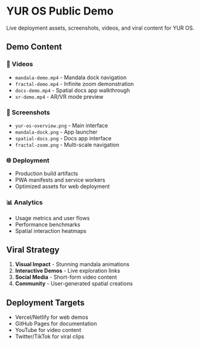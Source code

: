 # YUR OS Public Demo

Live deployment assets, screenshots, videos, and viral content for YUR OS.

## Demo Content

### 🎥 Videos
- `mandala-demo.mp4` - Mandala dock navigation
- `fractal-demo.mp4` - Infinite zoom demonstration  
- `docs-demo.mp4` - Spatial docs app walkthrough
- `xr-demo.mp4` - AR/VR mode preview

### 📸 Screenshots
- `yur-os-overview.png` - Main interface
- `mandala-dock.png` - App launcher
- `spatial-docs.png` - Docs app interface
- `fractal-zoom.png` - Multi-scale navigation

### 🌐 Deployment
- Production build artifacts
- PWA manifests and service workers
- Optimized assets for web deployment

### 📊 Analytics
- Usage metrics and user flows
- Performance benchmarks
- Spatial interaction heatmaps

## Viral Strategy

1. **Visual Impact** - Stunning mandala animations
2. **Interactive Demos** - Live exploration links
3. **Social Media** - Short-form video content
4. **Community** - User-generated spatial creations

## Deployment Targets

- Vercel/Netlify for web demos
- GitHub Pages for documentation
- YouTube for video content
- Twitter/TikTok for viral clips